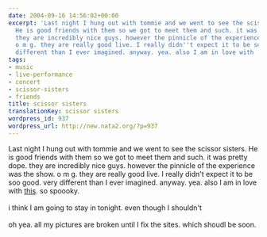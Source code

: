 ```yaml
---
date: 2004-09-16 14:56:02+00:00
excerpt: 'Last night I hung out with tommie and we went to see the scissor sisters.
  He is good friends with them so we got to meet them and such. it was pretty dope.
  they are incredibly nice guys. however the pinnicle of the experience was the show.
  o m g. they are really good live. I really didn''t expect it to be soo good. very
  different than I ever imagined. anyway. yea. also I am in love with '
tags:
- music
- live-performance
- concert
- scissor-sisters
- friends
title: scissor sisters
translationKey: scissor sisters
wordpress_id: 937
wordpress_url: http://new.nata2.org/?p=937
---
```


Last night I hung out with tommie and we went to see the scissor sisters. He is good friends with them so we got to meet them and such. it was pretty dope. they are incredibly nice guys. however the pinnicle of the experience was the show. o m g. they are really good live. I really didn't expect it to be soo good. very different than I ever imagined. anyway. yea. also I am in love with <a href="http://penisfighter.com/why_control.php">this</a>. so spoooky. <br/><br/>i think I am going to stay in tonight. even though I shouldn't<br/><br/>oh yea. all my pictures are broken until I fix the sites. which shoudl be soon.